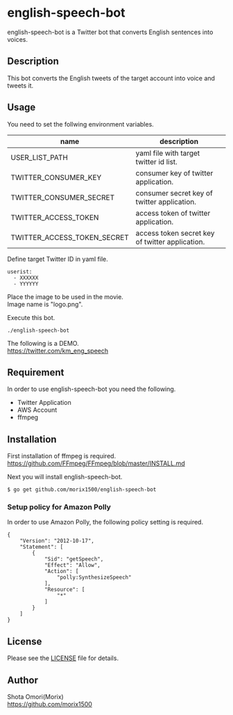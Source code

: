 # english-speech-bot
english-speech-bot is a Twitter bot that converts English sentences into voices.

## Description
This bot converts the English tweets of the target account into voice and tweets it.  

## Usage
You need to set the follwing environment variables.  

| name                        | description                                     |
| --------------------------- | ----------------------------------------------  |
| USER_LIST_PATH              | yaml file with target twitter id list.          | 
| TWITTER_CONSUMER_KEY        | consumer key of twitter application.            |
| TWITTER_CONSUMER_SECRET     | consumer secret key of twitter application.     |
| TWITTER_ACCESS_TOKEN        | access token of twitter application.            |
| TWITTER_ACCESS_TOKEN_SECRET | access token secret key of twitter application. |

Define target Twitter ID in yaml file.  

```
userist:
  - XXXXXX
  - YYYYYY
```

Place the image to be used in the movie.  
Image name is "logo.png".  


Execute this bot.  

```
./english-speech-bot
```

The following is a DEMO.  
<https://twitter.com/km_eng_speech>

## Requirement
In order to use english-speech-bot you need the following.  

* Twitter Application
* AWS Account
* ffmpeg

## Installation
First installation of ffmpeg is required.  
<https://github.com/FFmpeg/FFmpeg/blob/master/INSTALL.md>

Next you will install english-speech-bot.  

```
$ go get github.com/morix1500/english-speech-bot
```

### Setup policy for Amazon Polly
In order to use Amazon Polly, the following policy setting is required.  

```
{
    "Version": "2012-10-17",
    "Statement": [
        {
            "Sid": "getSpeech",
            "Effect": "Allow",
            "Action": [
                "polly:SynthesizeSpeech"
            ],
            "Resource": [
                "*"
            ]
        }
    ]
}
```

## License
Please see the [LICENSE](./LICENSE) file for details.  

## Author
Shota Omori(Morix)  
https://github.com/morix1500
